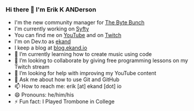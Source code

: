 ### Hi there 👋 I'm Erik K ANDerson

- I'm the new community manager for [The Byte Bunch](https://github.com/thebytebunch)
- I'm currently working on [Syfty](https://github.com/ekand/syfty)
- You can find me on [YouTube](http://www.youtube.com/channel/UCkWlNrTU1a8t7lKCkqesn9A) and on [Twitch](https://www.twitch.tv/erik_k_anderson)
- I'm on Dev.to as [ekand](https://dev.to/ekand)
- I keep a blog at [blog.ekand.io](https://blog.ekand.io)
- 🌱 I’m currently learning how to create music using code
- 👯 I’m looking to collaborate by giving free programming lessons on my Twitch stream
- 🤔 I’m looking for help with improving my YouTube content
- 💬 Ask me about how to use Git and GitHub
- 📫 How to reach me: erik [at] ekand [dot] io
- 😄 Pronouns: he/him/his
- ⚡ Fun fact: I Played Trombone in College
<!--
**ekand/ekand** is a ✨ _special_ ✨ repository because its `README.md` (this file) appears on your GitHub profile.
-->
